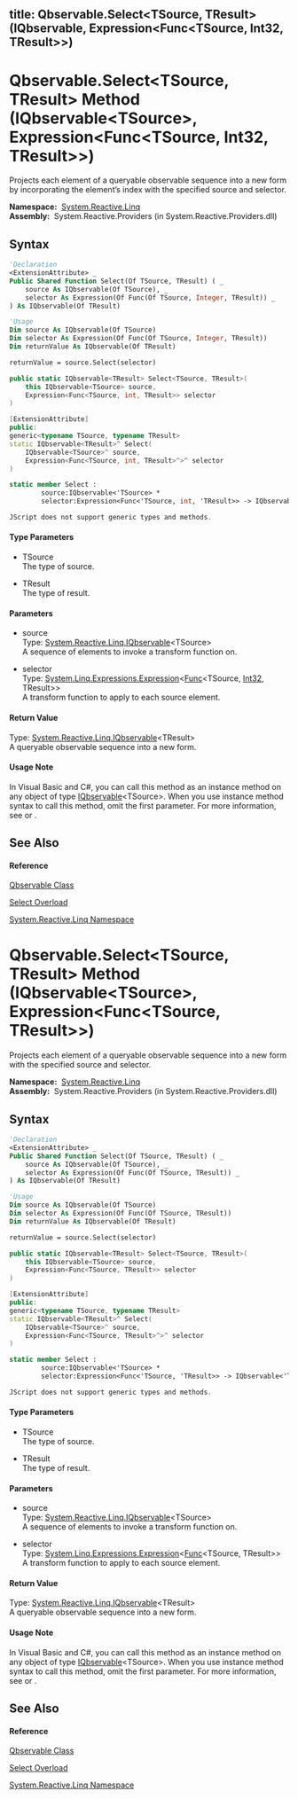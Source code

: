 title: Qbservable.Select<TSource, TResult>(IQbservable<TSource>, Expression<Func<TSource, Int32, TResult>>)
---
# Qbservable.Select\<TSource, TResult\> Method (IQbservable\<TSource\>, Expression\<Func\<TSource, Int32, TResult\>\>)

Projects each element of a queryable observable sequence into a new form by incorporating the element’s index with the specified source and selector.

**Namespace:**  [System.Reactive.Linq](System.Reactive.Linq/System.Reactive.Linq)  
**Assembly:**  System.Reactive.Providers (in System.Reactive.Providers.dll)

## Syntax

```vb
'Declaration
<ExtensionAttribute> _
Public Shared Function Select(Of TSource, TResult) ( _
    source As IQbservable(Of TSource), _
    selector As Expression(Of Func(Of TSource, Integer, TResult)) _
) As IQbservable(Of TResult)
```

```vb
'Usage
Dim source As IQbservable(Of TSource)
Dim selector As Expression(Of Func(Of TSource, Integer, TResult))
Dim returnValue As IQbservable(Of TResult)

returnValue = source.Select(selector)
```

```csharp
public static IQbservable<TResult> Select<TSource, TResult>(
    this IQbservable<TSource> source,
    Expression<Func<TSource, int, TResult>> selector
)
```

```c++
[ExtensionAttribute]
public:
generic<typename TSource, typename TResult>
static IQbservable<TResult>^ Select(
    IQbservable<TSource>^ source, 
    Expression<Func<TSource, int, TResult>^>^ selector
)
```

```fsharp
static member Select : 
        source:IQbservable<'TSource> * 
        selector:Expression<Func<'TSource, int, 'TResult>> -> IQbservable<'TResult> 
```

```javascript
JScript does not support generic types and methods.
```

#### Type Parameters

- TSource  
  The type of source.

- TResult  
  The type of result.

#### Parameters

- source  
  Type: [System.Reactive.Linq.IQbservable](IQbservable/IQbservable(TSource))\<TSource\>  
  A sequence of elements to invoke a transform function on.

- selector  
  Type: [System.Linq.Expressions.Expression](https://msdn.microsoft.com/en-us/library/Bb335710)\<[Func](https://msdn.microsoft.com/en-us/library/Bb534647)\<TSource, [Int32](https://msdn.microsoft.com/en-us/library/td2s409d), TResult\>\>  
  A transform function to apply to each source element.

#### Return Value

Type: [System.Reactive.Linq.IQbservable](IQbservable/IQbservable(TSource))\<TResult\>  
A queryable observable sequence into a new form.

#### Usage Note

In Visual Basic and C\#, you can call this method as an instance method on any object of type [IQbservable](IQbservable/IQbservable(TSource))\<TSource\>. When you use instance method syntax to call this method, omit the first parameter. For more information, see [](https://msdn.microsoft.com/en-us/library/Bb384936) or [](https://msdn.microsoft.com/en-us/library/Bb383977).

## See Also

#### Reference

[Qbservable Class](Qbservable/Qbservable)

[Select Overload](Select/Qbservable.Select)

[System.Reactive.Linq Namespace](System.Reactive.Linq/System.Reactive.Linq)

# Qbservable.Select\<TSource, TResult\> Method (IQbservable\<TSource\>, Expression\<Func\<TSource, TResult\>\>)

Projects each element of a queryable observable sequence into a new form with the specified source and selector.

**Namespace:**  [System.Reactive.Linq](System.Reactive.Linq/System.Reactive.Linq)  
**Assembly:**  System.Reactive.Providers (in System.Reactive.Providers.dll)

## Syntax

```vb
'Declaration
<ExtensionAttribute> _
Public Shared Function Select(Of TSource, TResult) ( _
    source As IQbservable(Of TSource), _
    selector As Expression(Of Func(Of TSource, TResult)) _
) As IQbservable(Of TResult)
```

```vb
'Usage
Dim source As IQbservable(Of TSource)
Dim selector As Expression(Of Func(Of TSource, TResult))
Dim returnValue As IQbservable(Of TResult)

returnValue = source.Select(selector)
```

```csharp
public static IQbservable<TResult> Select<TSource, TResult>(
    this IQbservable<TSource> source,
    Expression<Func<TSource, TResult>> selector
)
```

```c++
[ExtensionAttribute]
public:
generic<typename TSource, typename TResult>
static IQbservable<TResult>^ Select(
    IQbservable<TSource>^ source, 
    Expression<Func<TSource, TResult>^>^ selector
)
```

```fsharp
static member Select : 
        source:IQbservable<'TSource> * 
        selector:Expression<Func<'TSource, 'TResult>> -> IQbservable<'TResult> 
```

```javascript
JScript does not support generic types and methods.
```

#### Type Parameters

- TSource  
  The type of source.

- TResult  
  The type of result.

#### Parameters

- source  
  Type: [System.Reactive.Linq.IQbservable](IQbservable/IQbservable(TSource))\<TSource\>  
  A sequence of elements to invoke a transform function on.

- selector  
  Type: [System.Linq.Expressions.Expression](https://msdn.microsoft.com/en-us/library/Bb335710)\<[Func](https://msdn.microsoft.com/en-us/library/Bb549151)\<TSource, TResult\>\>  
  A transform function to apply to each source element.

#### Return Value

Type: [System.Reactive.Linq.IQbservable](IQbservable/IQbservable(TSource))\<TResult\>  
A queryable observable sequence into a new form.

#### Usage Note

In Visual Basic and C\#, you can call this method as an instance method on any object of type [IQbservable](IQbservable/IQbservable(TSource))\<TSource\>. When you use instance method syntax to call this method, omit the first parameter. For more information, see [](https://msdn.microsoft.com/en-us/library/Bb384936) or [](https://msdn.microsoft.com/en-us/library/Bb383977).

## See Also

#### Reference

[Qbservable Class](Qbservable/Qbservable)

[Select Overload](Select/Qbservable.Select)

[System.Reactive.Linq Namespace](System.Reactive.Linq/System.Reactive.Linq)
